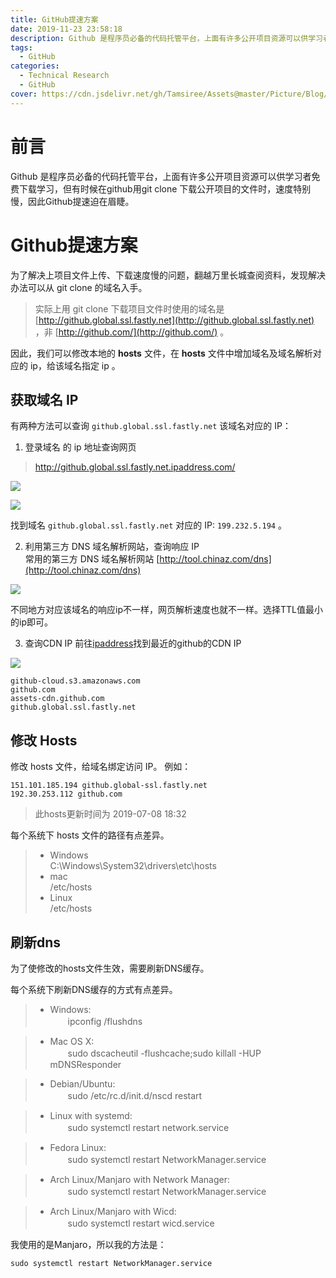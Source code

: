 ```yaml
---
title: GitHub提速方案
date: 2019-11-23 23:58:18
description: Github 是程序员必备的代码托管平台，上面有许多公开项目资源可以供学习者免费下载学习，但有时候在github用git clone 下载公开项目的文件时，速度特别慢，因此Github提速迫在眉睫。
tags:
  - GitHub
categories:
  - Technical Research
  - GitHub
cover: https://cdn.jsdelivr.net/gh/Tamsiree/Assets@master/Picture/Blog/Cover/wallhaven-2ed16y.jpg
---
```


# 前言
Github 是程序员必备的代码托管平台，上面有许多公开项目资源可以供学习者免费下载学习，但有时候在github用git clone 下载公开项目的文件时，速度特别慢，因此Github提速迫在眉睫。

# Github提速方案
为了解决上项目文件上传、下载速度慢的问题，翻越万里长城查阅资料，发现解决办法可以从 git clone 的域名入手。  
> 实际上用 git clone 下载项目文件时使用的域名是 [http://github.global.ssl.fastly.net](http://github.global.ssl.fastly.net) ，非 [http://github.com/](http://github.com/) 。  

因此，我们可以修改本地的 **hosts** 文件，在 **hosts** 文件中增加域名及域名解析对应的 ip，给该域名指定 ip 。

## 获取域名 IP
有两种方法可以查询 `github.global.ssl.fastly.net` 该域名对应的 IP：  
1. 登录域名  的 ip 地址查询网页
> http://github.global.ssl.fastly.net.ipaddress.com/

![](https://cdn.jsdelivr.net/gh/Tamsiree/Assets@master/Picture/Blog/Post/20191124001009.png)

![](https://cdn.jsdelivr.net/gh/Tamsiree/Assets@master/Picture/Blog/Post/20191124001225.png)

找到域名 `github.global.ssl.fastly.net` 对应的 IP: `199.232.5.194` 。  

2. 利用第三方 DNS 域名解析网站，查询响应 IP  
常用的第三方 DNS 域名解析网站 [http://tool.chinaz.com/dns](http://tool.chinaz.com/dns)

![](https://cdn.jsdelivr.net/gh/Tamsiree/Assets@master/Picture/Blog/Post/20191124002601.png)

不同地方对应该域名的响应ip不一样，网页解析速度也就不一样。选择TTL值最小的ip即可。

3. 查询CDN IP
前往[ipaddress](https://www.ipaddress.com/)找到最近的github的CDN IP

![](https://cdn.jsdelivr.net/gh/Tamsiree/Assets@master/Picture/Blog/Post/owzawzjyse.png)

```
github-cloud.s3.amazonaws.com
github.com
assets-cdn.github.com
github.global.ssl.fastly.net
```

## 修改 Hosts

修改 hosts 文件，给域名绑定访问 IP。
例如： 
```hosts
151.101.185.194 github.global-ssl.fastly.net
192.30.253.112 github.com
```
> 此hosts更新时间为 2019-07-08 18:32

每个系统下 hosts 文件的路径有点差异。

> * Windows   
>     C:\Windows\System32\drivers\etc\hosts
> * mac  
>     /etc/hosts
> * Linux  
>     /etc/hosts

## 刷新dns
为了使修改的hosts文件生效，需要刷新DNS缓存。

每个系统下刷新DNS缓存的方式有点差异。

> * Windows:  
> 　　ipconfig /flushdns

> * Mac OS X:  
> 　　sudo dscacheutil -flushcache;sudo killall -HUP mDNSResponder

> * Debian/Ubuntu:  
> 　　sudo /etc/rc.d/init.d/nscd restart

> * Linux with systemd:  
> 　　sudo systemctl restart network.service

> * Fedora Linux:  
> 　　sudo systemctl restart NetworkManager.service

> * Arch Linux/Manjaro with Network Manager:  
> 　　sudo systemctl restart NetworkManager.service

> * Arch Linux/Manjaro with Wicd:  
> 　　sudo systemctl restart wicd.service

我使用的是Manjaro，所以我的方法是：
```
sudo systemctl restart NetworkManager.service
```